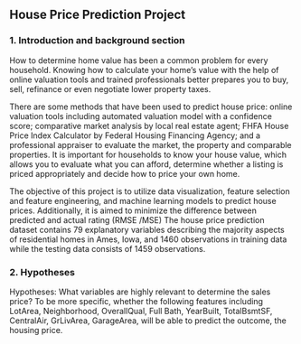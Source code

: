 ## House Price Prediction Project 

### 1. Introduction and background section

How to determine home value has been a common problem for every household. Knowing how to calculate your home’s value with the help of online valuation tools and trained professionals better prepares you to buy, sell, refinance or even negotiate lower property taxes.

There are some methods that have been used to predict house price: online valuation tools including automated valuation model with a confidence score; comparative market analysis by local real estate agent; FHFA House Price Index Calculator by Federal Housing Financing Agency; and a professional appraiser to evaluate the market, the property and comparable properties. It is important for households to know your house value, which allows you to evaluate what you can afford, determine whether a listing is priced appropriately and decide how to price your own home.

The objective of this project is to utilize data visualization, feature selection and feature engineering, and machine learning models to predict house prices. Additionally, it is aimed to minimize the difference between predicted and actual rating (RMSE /MSE) The house price prediction dataset contains 79 explanatory variables describing the majority aspects of residential homes in Ames, Iowa, and 1460 observations in training data while the testing data consists of 1459 observations.


### 2. Hypotheses 

Hypotheses: What variables are highly relevant to determine the sales price? To be more specific, whether the following features including LotArea, Neighborhood, OverallQual, Full Bath, YearBuilt, TotalBsmtSF, CentralAir, GrLivArea, GarageArea, will be able to predict the outcome, the housing price.
